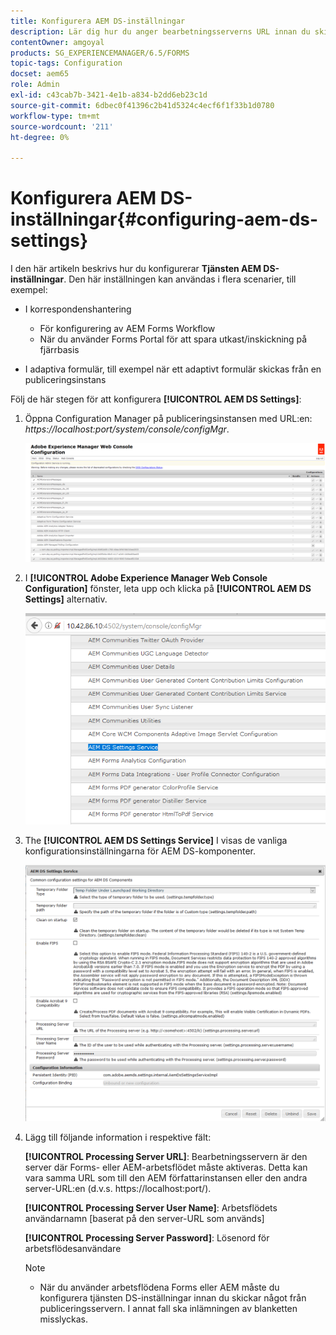 ```yaml
---
title: Konfigurera AEM DS-inställningar
description: Lär dig hur du anger bearbetningsserverns URL innan du skickar ett formulär.
contentOwner: amgoyal
products: SG_EXPERIENCEMANAGER/6.5/FORMS
topic-tags: Configuration
docset: aem65
role: Admin
exl-id: c43cab7b-3421-4e1b-a834-b2dd6eb23c1d
source-git-commit: 6dbec0f41396c2b41d5324c4ecf6f1f33b1d0780
workflow-type: tm+mt
source-wordcount: '211'
ht-degree: 0%

---
```


# Konfigurera AEM DS-inställningar{#configuring-aem-ds-settings}

I den här artikeln beskrivs hur du konfigurerar **Tjänsten AEM DS-inställningar**. Den här inställningen kan användas i flera scenarier, till exempel:

* I korrespondenshantering

   * För konfigurering av AEM Forms Workflow
   * När du använder Forms Portal för att spara utkast/inskickning på fjärrbasis

* I adaptiva formulär, till exempel när ett adaptivt formulär skickas från en publiceringsinstans

Följ de här stegen för att konfigurera **[!UICONTROL AEM DS Settings]**:

1. Öppna Configuration Manager på publiceringsinstansen med URL:en:\
   *https://localhost:port/system/console/configMgr*.

   ![Konfiguration av AEM webbkonsol](assets/web_configuration_console_new.png)

1. I **[!UICONTROL Adobe Experience Manager Web Console Configuration]** fönster, leta upp och klicka på **[!UICONTROL AEM DS Settings]** alternativ.

   ![DS-inställningar](assets/ds_settings_new.png)

1. The **[!UICONTROL AEM DS Settings Service]** I visas de vanliga konfigurationsinställningarna för AEM DS-komponenter.

   ![Tjänsten DS Settings](assets/ds_settings_service_new.png)

1. Lägg till följande information i respektive fält:

   **[!UICONTROL Processing Server URL]**: Bearbetningsservern är den server där Forms- eller AEM-arbetsflödet måste aktiveras. Detta kan vara samma URL som till den AEM författarinstansen eller den andra server-URL:en (d.v.s. https://localhost:port/).

   **[!UICONTROL Processing Server User Name]**: Arbetsflödets användarnamn [baserat på den server-URL som används]

   **[!UICONTROL Processing Server Password]**: Lösenord för arbetsflödesanvändare

   >[!NOTE]
   >
   >
   >    
   >    
   >    * När du använder arbetsflödena Forms eller AEM måste du konfigurera tjänsten DS-inställningar innan du skickar något från publiceringsservern. I annat fall ska inlämningen av blanketten misslyckas.
   >    
   >
